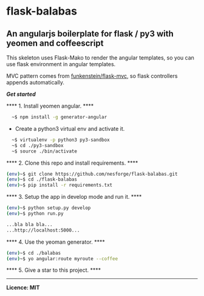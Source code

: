 flask-balabas
=============

An angularjs boilerplate for flask / py3 with yeomen and coffeescript
--------------------------------------------------------------------------------

This skeleton uses Flask-Mako to render the angular templates,
so you can use flask environment in angular templates.

MVC pattern comes from  [funkenstein/flask-mvc](https://github.com/funkenstein/flask-mvc),
so flask controllers appends automatically.

***Get started***

**** 1. Install yeomen angular. ****
```sh
  ~$ npm install -g generator-angular
```

- Create a python3 virtual env and activate it.
```sh
  ~$ virtualenv -p python3 py3-sandbox
  ~$ cd ./py3-sandbox
  ~$ source ./bin/activate
```

**** 2. Clone this repo and install requirements. ****
```sh
(env)~$ git clone https://github.com/nesforge/flask-balabas.git
(env)~$ cd ./flask-balabas
(env)~$ pip install -r requirements.txt
```

**** 3. Setup the app in develop mode and run it. ****
```sh
(env)~$ python setup.py develop
(env)~$ python run.py

...bla bla bla...
...http://localhost:5000...
```

**** 4. Use the yeoman generator. ****
```sh
(env)~$ cd ./balabas
(env)~$ yo angular:route myroute --coffee
```

**** 5. Give a star to this project. ****

--------------------------------------------------------------------------------
****Licence: MIT****

